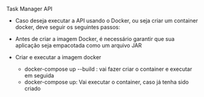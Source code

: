 Task Manager API

- Caso deseja executar a API usando o Docker, ou seja criar um container docker, deve seguir os seguintes passos:

- Antes de criar a imagem Docker, é necessário garantir que sua aplicação seja empacotada como um arquivo JAR
  
- Criar e executar a imagem docker 
  - docker-compose up --build : vai fazer criar o container e executar em seguida
  - docker-compose up: Vai executar o container, caso já tenha sido criado
  
